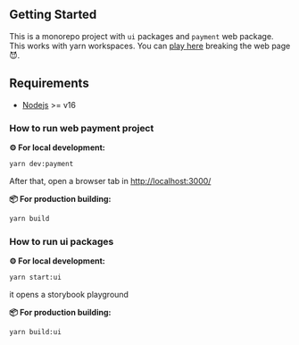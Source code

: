 ## Getting Started
This is a monorepo project with `ui` packages and `payment` web package.
This works with yarn workspaces.
You can [play here](https://paymentx.vercel.app/) breaking the web page 😈.

## Requirements
- [Nodejs](https://nodejs.org/en/download/) >= v16

### How to run web payment project
**⚙️ For local development:**
```bash
yarn dev:payment
```
After that, open a browser tab in [http://localhost:3000/](http://localhost:3000/)

**📦 For production building:**
```bash
yarn build
```

### How to run ui packages
**⚙️ For local development:**
```bash
yarn start:ui
```
it opens a storybook playground

**📦 For production building:**
```bash
yarn build:ui
```
